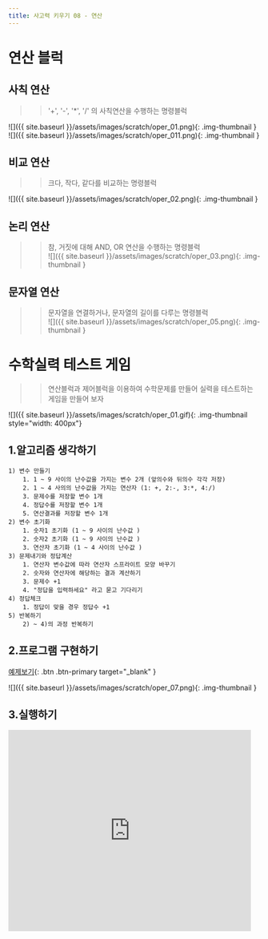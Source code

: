 ```yaml
---
title: 사고력 키우기 08 - 연산
---
```

# 연산 블럭
## 사칙 연산
>> '+', '-', '*', '/' 의 사칙연산을 수행하는 명령블럭     

![]({{ site.baseurl }}/assets/images/scratch/oper_01.png){: .img-thumbnail }
![]({{ site.baseurl }}/assets/images/scratch/oper_011.png){: .img-thumbnail }    

## 비교 연산
>> 크다, 작다, 같다를 비교하는 명령블럭     

![]({{ site.baseurl }}/assets/images/scratch/oper_02.png){: .img-thumbnail }

## 논리 연산
>> 참, 거짓에 대해 AND, OR 연산을 수행하는 명령블럭     
![]({{ site.baseurl }}/assets/images/scratch/oper_03.png){: .img-thumbnail }

## 문자열 연산
>> 문자열을 연결하거나, 문자열의 길이를 다루는 명령블럭     
![]({{ site.baseurl }}/assets/images/scratch/oper_05.png){: .img-thumbnail }

# 수학실력 테스트 게임
>> 연산블럭과 제어블럭을 이용하여 수학문제를 만들어 실력을 테스트하는 게임을 만들어 보자    

![]({{ site.baseurl }}/assets/images/scratch/oper_01.gif){: .img-thumbnail style="width: 400px"}




## 1.알고리즘 생각하기
```
1) 변수 만들기
    1. 1 ~ 9 사이의 난수값을 가지는 변수 2개 (앞의수와 뒤의수 각각 저장)
    2. 1 ~ 4 사의의 난수값을 가지는 연산자 (1: +, 2:-, 3:*, 4:/)
    3. 문제수를 저장할 변수 1개
    4. 정답수를 저장할 변수 1개
    5. 연산결과를 저장할 변수 1개
2) 변수 초기화
    1. 숫자1 초기화 (1 ~ 9 사이의 난수값 )
    2. 숫자2 초기화 (1 ~ 9 사이의 난수값 )
    3. 연산자 초기화 (1 ~ 4 사이의 난수값 )
3) 문제내기와 정답계산
    1. 연산자 변수값에 따라 연산자 스프라이트 모양 바꾸기
    2. 숫자와 연산자에 해당하는 결과 계산하기
    3. 문제수 +1 
    4. "정답을 입력하세요" 라고 묻고 기다리기
4) 정답체크
    1. 정답이 맞을 경우 정답수 +1 
5) 반복하기
    2) ~ 4)의 과정 반복하기
```

## 2.프로그램 구현하기
[예제보기](https://scratch.mit.edu/projects/626460384/){: .btn .btn-primary target="_blank" }    

![]({{ site.baseurl }}/assets/images/scratch/oper_07.png){: .img-thumbnail }

## 3.실행하기
<div class="if-container">
<iframe src="https://scratch.mit.edu/projects/626460384/embed" allowtransparency="true" width="485" height="402" class="if-video"  frameborder="0" scrolling="no" allowfullscreen></iframe>
</div>


